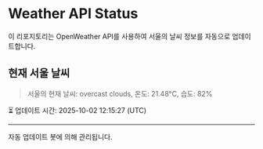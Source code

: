 
# Weather API Status

이 리포지토리는 OpenWeather API를 사용하여 서울의 날씨 정보를 자동으로 업데이트합니다.

## 현재 서울 날씨
> 서울의 현재 날씨: overcast clouds, 온도: 21.48°C, 습도: 82%

⏳ 업데이트 시간: 2025-10-02 12:15:27 (UTC)

---
자동 업데이트 봇에 의해 관리됩니다.
